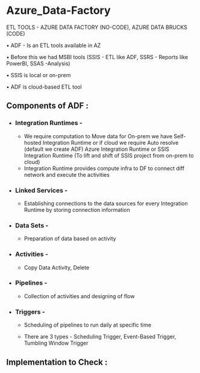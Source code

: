 # Azure_Data-Factory

ETL TOOLS - AZURE DATA FACTORY (NO-CODE), AZURE DATA BRUCKS (CODE)

• ADF - Is an ETL tools available in AZ 

• Before this we had MSBI tools (SSIS - ETL like ADF, SSRS - Reports like PowerBI, SSAS -Analysis)  

• SSIS is local or on-prem 

• ADF is cloud-based ETL tool
	
	
## Components of ADF :


- ### Integration Runtimes - 
	
	- We require computation to Move data for On-prem we have Self-hosted Integration Runtime or if cloud we require Auto resolve (default we create ADF) Azure Integration Runtime or SSIS Integration Runtime (To lift and shift of SSIS project from on-prem to cloud)
	- Integration Runtime provides compute infra to DF to connect diff network and execute the activities
		
- ### Linked Services -  

  	- Establishing connections to the data sources for every Integration Runtime by storing connection information
	
- ### Data Sets -

	- Preparation of data based on activity 
		
- ### Activities - 
	
	- Copy Data Activity, Delete 
		
- ### Pipelines -

	- Collection of activities and designing of flow
	
- ### Triggers - 

	- Scheduling of pipelines to run daily at specific time
	
 	- There are 3 types - Scheduling Trigger, Event-Based Trigger, Tumbling Window Trigger 


## Implementation to Check :


